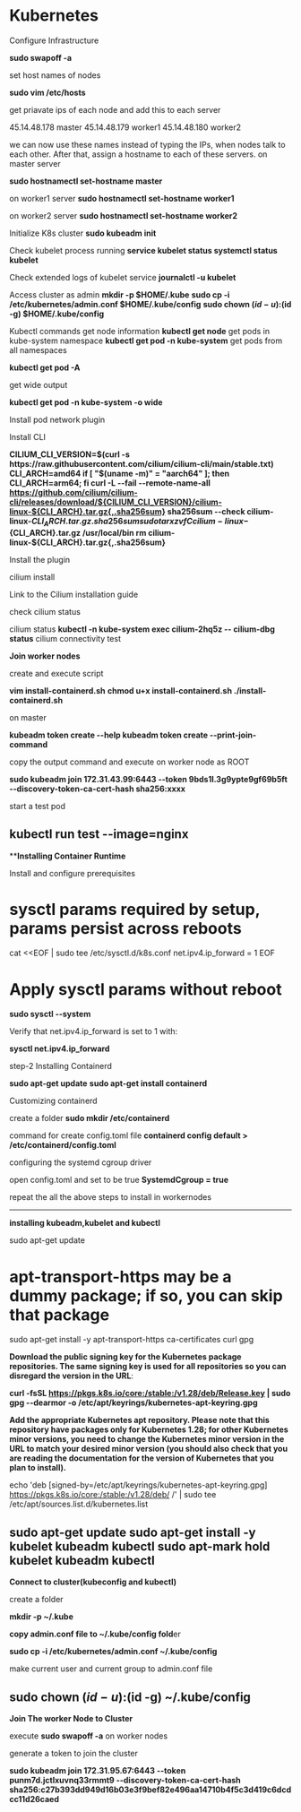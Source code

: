 # Kubernetes

Configure Infrastructure

**sudo swapoff -a**

 set host names of nodes

**sudo vim /etc/hosts**

  get priavate ips of each node and add this to each server
  
  45.14.48.178 master
  45.14.48.179 worker1
  45.14.48.180 worker2

we can now use these names instead of typing the IPs, when nodes talk to each other. After that, assign a hostname to each of these servers.
on master server

**sudo hostnamectl set-hostname master**

on worker1 server
**sudo hostnamectl set-hostname worker1**

on worker2 server
**sudo hostnamectl set-hostname worker2**

Initialize K8s cluster
**sudo kubeadm init**

Check kubelet process running
**service kubelet status
systemctl status kubelet**

Check extended logs of kubelet service
**journalctl -u kubelet**

Access cluster as admin
**mkdir -p $HOME/.kube**
**sudo cp -i /etc/kubernetes/admin.conf $HOME/.kube/config**
**sudo chown $(id -u):$(id -g) $HOME/.kube/config**

Kubectl commands
get node information
**kubectl get node**
get pods in kube-system namespace
**kubectl get pod -n kube-system**
get pods from all namespaces

**kubectl get pod -A**

get wide output

**kubectl get pod -n kube-system -o wide**

Install pod network plugin

Install CLI

**CILIUM_CLI_VERSION=$(curl -s https://raw.githubusercontent.com/cilium/cilium-cli/main/stable.txt)
CLI_ARCH=amd64
if [ "$(uname -m)" = "aarch64" ]; then CLI_ARCH=arm64; fi
curl -L --fail --remote-name-all https://github.com/cilium/cilium-cli/releases/download/${CILIUM_CLI_VERSION}/cilium-linux-${CLI_ARCH}.tar.gz{,.sha256sum}
sha256sum --check cilium-linux-${CLI_ARCH}.tar.gz.sha256sum
sudo tar xzvfC cilium-linux-${CLI_ARCH}.tar.gz /usr/local/bin
rm cilium-linux-${CLI_ARCH}.tar.gz{,.sha256sum}**

Install the plugin

cilium install 

Link to the Cilium installation guide

check cilium status

cilium status
**kubectl -n kube-system exec cilium-2hq5z -- cilium-dbg status**
cilium connectivity test

**Join worker nodes**

create and execute script

**vim install-containerd.sh**
**chmod u+x install-containerd.sh
./install-containerd.sh**

on master

**kubeadm token create --help
kubeadm token create --print-join-command**

copy the output command and execute on worker node as ROOT

**sudo kubeadm join 172.31.43.99:6443 --token 9bds1l.3g9ypte9gf69b5ft --discovery-token-ca-cert-hash sha256:xxxx**

start a test pod

kubectl run test --image=nginx
-------------------------------------------------------------------------------------------------------------
****Installing Container Runtime**

Install and configure prerequisites 

# sysctl params required by setup, params persist across reboots
cat <<EOF | sudo tee /etc/sysctl.d/k8s.conf
net.ipv4.ip_forward = 1
EOF

# Apply sysctl params without reboot
**sudo sysctl --system**

Verify that net.ipv4.ip_forward is set to 1 with:

**sysctl net.ipv4.ip_forward**

step-2
Installing Containerd

**sudo apt-get update**
**sudo apt-get install containerd**

Customizing containerd

create a folder
**sudo mkdir /etc/containerd**

command for create config.toml file
**containerd config default > /etc/containerd/config.toml**

configuring the systemd cgroup driver

open config.toml and set to be true
**SystemdCgroup = true**

repeat the all the above steps to install in workernodes

-------------------------------------------------------------------------------------------------------------------------------------------------------------------------

**installing kubeadm,kubelet and kubectl**

sudo apt-get update
# apt-transport-https may be a dummy package; if so, you can skip that package
sudo apt-get install -y apt-transport-https ca-certificates curl gpg

**Download the public signing key for the Kubernetes package repositories. The same signing key is used for all repositories so you can disregard the version in the URL**:

**curl -fsSL https://pkgs.k8s.io/core:/stable:/v1.28/deb/Release.key | sudo gpg --dearmor -o /etc/apt/keyrings/kubernetes-apt-keyring.gpg**

**Add the appropriate Kubernetes apt repository. Please note that this repository have packages only for Kubernetes 1.28; for other Kubernetes minor versions, you need to change the Kubernetes minor version in the URL to match your desired minor version (you should also check that you are reading the documentation for the version of Kubernetes that you plan to install).**

echo 'deb [signed-by=/etc/apt/keyrings/kubernetes-apt-keyring.gpg] https://pkgs.k8s.io/core:/stable:/v1.28/deb/ /' | sudo tee /etc/apt/sources.list.d/kubernetes.list

sudo apt-get update
sudo apt-get install -y kubelet kubeadm kubectl
sudo apt-mark hold kubelet kubeadm kubectl
------------------------------------------------------------------------------------------------------------------------------------------------------------

**Connect to cluster(kubeconfig and kubectl)**

create a folder 

**mkdir -p ~/.kube**

**copy admin.conf file to ~/.kube/config fold**er

**sudo cp -i /etc/kubernetes/admin.conf ~/.kube/config**

make current user and current group to admin.conf file

**sudo chown $(id -u):$(id -g) ~/.kube/config**
---------------------------------------------------------------------------------------------------------------------------------------------------------------------
**Join The worker Node to Cluster**

execute **sudo swapoff -a** on worker nodes

generate a token to join the cluster

**sudo kubeadm join 172.31.95.67:6443 --token punm7d.jctlxuvnq33rmmt9 --discovery-token-ca-cert-hash sha256:c27b393dd949d16b03e3f9bef82e496aa14710b4f5c3d419c6dcdcc11d26caed**

